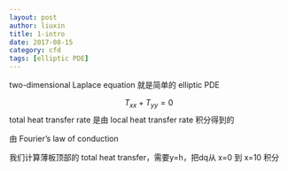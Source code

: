 ```yaml
---
layout: post
author: liuxin
title: 1-intro
date: 2017-08-15
category: cfd
tags: [elliptic PDE]
---
```


two-dimensional Laplace equation 就是简单的 elliptic PDE 

$$ T_{xx} + T_{yy} = 0 $$
total heat transfer rate 是由 local heat transfer rate 积分得到的

由 Fourier’s law of conduction

我们计算薄板顶部的 total heat transfer，需要y=h，把dq从 x=0 到 x=10 积分
